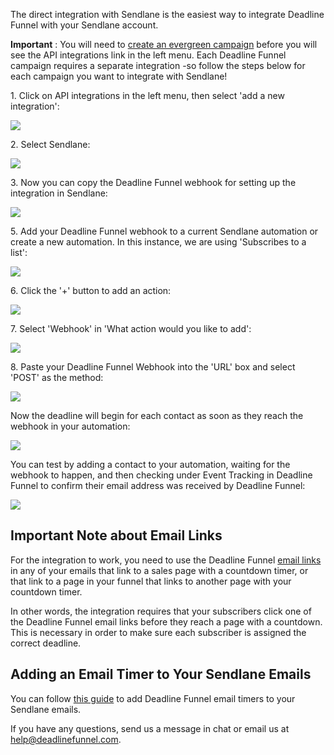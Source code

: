 The direct integration with Sendlane is the easiest way to integrate Deadline
Funnel with your Sendlane account.

**Important** : You will need to [create an evergreen
campaign](https://documentation.deadlinefunnel.com/article/629-how-to-create-a-deadline-funnel-campaign) before you will see the API integrations link in
the left menu. Each Deadline Funnel campaign requires a separate integration -so follow the steps below for each campaign you want to integrate with
Sendlane!

1\.  Click on API integrations in the left menu, then select 'add a new integration': 

![](https://d33v4339jhl8k0.cloudfront.net/docs/assets/53974d6ce4b0c76107b109d1/images/5da4734904286364bc905ac4/file-UzZlNCnwgg.jpg)


2\. Select Sendlane: 

![](https://d33v4339jhl8k0.cloudfront.net/docs/assets/53974d6ce4b0c76107b109d1/images/5da4727204286364bc905ab6/file-ableRRK39O.jpg)


3\. Now you can copy the Deadline Funnel webhook for setting up the integration in Sendlane: 

![](https://d33v4339jhl8k0.cloudfront.net/docs/assets/53974d6ce4b0c76107b109d1/images/5da472fc04286364bc905abd/file-6FDFvgiD05.jpg)


5\. Add your Deadline Funnel webhook to a current Sendlane automation or create a new automation. In this instance, we are using 'Subscribes to a list': 

![](https://d33v4339jhl8k0.cloudfront.net/docs/assets/53974d6ce4b0c76107b109d1/images/5da471a404286364bc905aa9/file-Ti6n7JJ38e.jpg)


6\. Click the '+' button to add an action: 

![](https://d33v4339jhl8k0.cloudfront.net/docs/assets/53974d6ce4b0c76107b109d1/images/5da46f482c7d3a7e9ae27737/file-wpN5EE7eEU.jpg)


7\. Select 'Webhook' in 'What action would you like to add': 

![](https://d33v4339jhl8k0.cloudfront.net/docs/assets/53974d6ce4b0c76107b109d1/images/5da46f8204286364bc905a86/file-mogCEu384z.jpg)


8\. Paste your Deadline Funnel Webhook into the 'URL' box and select 'POST' as the method: 

![](https://d33v4339jhl8k0.cloudfront.net/docs/assets/53974d6ce4b0c76107b109d1/images/5da4703e2c7d3a7e9ae27741/file-kukJlTak3T.jpg)

Now the deadline will begin for each contact as soon as they reach the webhook
in your automation:

![](https://d33v4339jhl8k0.cloudfront.net/docs/assets/53974d6ce4b0c76107b109d1/images/5da4707b2c7d3a7e9ae27747/file-aL6IWbYnrb.jpg)

You can test by adding a contact to your automation, waiting for the webhook
to happen, and then checking under Event Tracking in Deadline Funnel to
confirm their email address was received by Deadline Funnel:

![](https://d33v4339jhl8k0.cloudfront.net/docs/assets/53974d6ce4b0c76107b109d1/images/5da471212c7d3a7e9ae2774d/file-Ztyr1gNECN.jpg)

## Important Note about Email Links

For the integration to work, you need to use the Deadline Funnel [email
links](http://documentation.deadlinefunnel.com/article/16-expiring-links) in
any of your emails that link to a sales page with a countdown timer, or that
link to a page in your funnel that links to another page with your countdown
timer.

In other words, the integration requires that your subscribers click one of
the Deadline Funnel email links before they reach a page with a countdown.
This is necessary in order to make sure each subscriber is assigned the
correct deadline.  

## Adding an Email Timer to Your Sendlane Emails

You can follow [this
guide](https://documentation.deadlinefunnel.com/article/698-how-to-add-an-email-timer-to-sendlane) to add Deadline Funnel email timers to your Sendlane
emails.

If you have any questions, send us a message in chat or email us at
[help@deadlinefunnel.com](mailto:mailto:help@deadlinefunnel.com).


